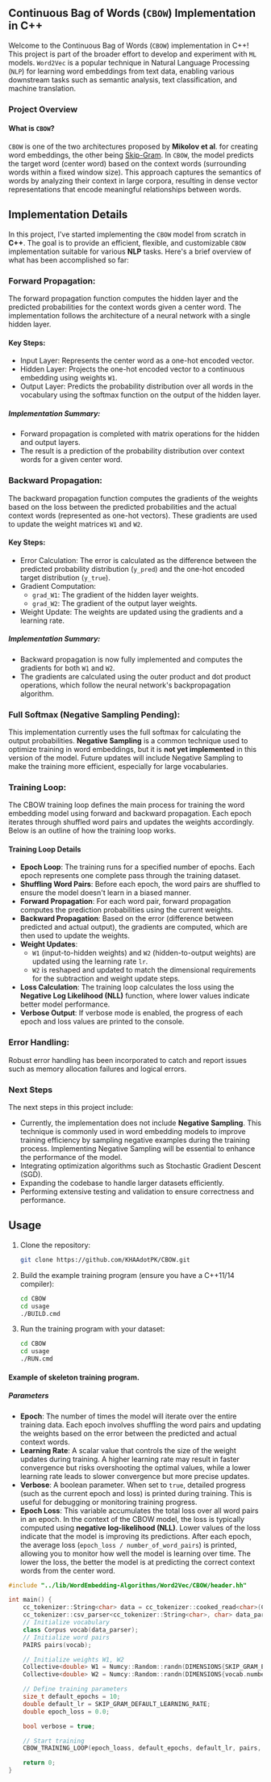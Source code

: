 ## Continuous Bag of Words (`CBOW`) Implementation in C++
Welcome to the Continuous Bag of Words (`CBOW`) implementation in C++! This project is part of the broader effort to develop and experiment with `ML` models. `Word2Vec` is a popular technique in Natural Language Processing (`NLP`) for learning word embeddings from text data, enabling various downstream tasks such as semantic analysis, text classification, and machine translation.
### Project Overview
#### What is `CBOW`?
`CBOW` is one of the two architectures proposed by **Mikolov et al**. for creating word embeddings, the other being [Skip-Gram](https://github.com/KHAAdotPK/skip-gram.git). In `CBOW`, the model predicts the target word (center word) based on the context words (surrounding words within a fixed window size). This approach captures the semantics of words by analyzing their context in large corpora, resulting in dense vector representations that encode meaningful relationships between words.
## Implementation Details
In this project, I've started implementing the `CBOW` model from scratch in **C++**. The goal is to provide an efficient, flexible, and customizable `CBOW` implementation suitable for various **NLP** tasks. Here's a brief overview of what has been accomplished so far:

### Forward Propagation:
The forward propagation function computes the hidden layer and the predicted probabilities for the context words given a center word. The implementation follows the architecture of a neural network with a single hidden layer.
#### Key Steps:
- Input Layer: Represents the center word as a one-hot encoded vector.
- Hidden Layer: Projects the one-hot encoded vector to a continuous embedding using weights `W1`.
- Output Layer: Predicts the probability distribution over all words in the vocabulary using the softmax function on the output of the hidden layer.
##### Implementation Summary:
- Forward propagation is completed with matrix operations for the hidden and output layers.
- The result is a prediction of the probability distribution over context words for a given center word.

### Backward Propagation:
The backward propagation function computes the gradients of the weights based on the loss between the predicted probabilities and the actual context words (represented as one-hot vectors). These gradients are used to update the weight matrices `W1` and `W2`.
#### Key Steps:
- Error Calculation: The error is calculated as the difference between the predicted probability distribution (`y_pred`) and the one-hot encoded target distribution (`y_true`).
- Gradient Computation:
   * `grad_W1`: The gradient of the hidden layer weights.
   * `grad_W2`: The gradient of the output layer weights.   
- Weight Update: The weights are updated using the gradients and a learning rate.
##### Implementation Summary:
- Backward propagation is now fully implemented and computes the gradients for both `W1` and `W2`.
- The gradients are calculated using the outer product and dot product operations, which follow the neural network's backpropagation algorithm.

### Full Softmax (Negative Sampling Pending):
This implementation currently uses the full softmax for calculating the output probabilities. **Negative Sampling** is a common technique used to optimize training in word embeddings, but it is **not yet implemented** in this version of the model. 
Future updates will include Negative Sampling to make the training more efficient, especially for large vocabularies.

### Training Loop:
The CBOW training loop defines the main process for training the word embedding model using forward and backward propagation. Each epoch iterates through shuffled word pairs and updates the weights accordingly. Below is an outline of how the training loop works.
#### Training Loop Details
- **Epoch Loop**: The training runs for a specified number of epochs. Each epoch represents one complete pass through the training dataset.
- **Shuffling Word Pairs**: Before each epoch, the word pairs are shuffled to ensure the model doesn't learn in a biased manner.
- **Forward Propagation**: For each word pair, forward propagation computes the prediction probabilities using the current weights.
- **Backward Propagation**: Based on the error (difference between predicted and actual output), the gradients are computed, which are then used to update the weights.
- **Weight Updates**: 
  - `W1` (input-to-hidden weights) and `W2` (hidden-to-output weights) are updated using the learning rate `lr`.
  - `W2` is reshaped and updated to match the dimensional requirements for the subtraction and weight update steps.
- **Loss Calculation**: The training loop calculates the loss using the **Negative Log Likelihood (NLL)** function, where lower values indicate better model performance.
- **Verbose Output**: If verbose mode is enabled, the progress of each epoch and loss values are printed to the console.

### Error Handling:
Robust error handling has been incorporated to catch and report issues such as memory allocation failures and logical errors.
    
### Next Steps
The next steps in this project include:
- Currently, the implementation does not include **Negative Sampling**. This technique is commonly used in word embedding models to improve training efficiency by sampling negative examples during the training process. Implementing Negative Sampling will be essential to enhance the performance of the model.
- Integrating optimization algorithms such as Stochastic Gradient Descent (SGD).
- Expanding the codebase to handle larger datasets efficiently.
- Performing extensive testing and validation to ensure correctness and performance.
## Usage

1. Clone the repository:
    ```bash
    git clone https://github.com/KHAAdotPK/CBOW.git
    ```
2. Build the example training program (ensure you have a C++11/14 compiler):
    ```bash
    cd CBOW
    cd usage
    ./BUILD.cmd    
    ```
3. Run the training program with your dataset:
    ```bash
    cd CBOW
    cd usage
    ./RUN.cmd
    ```

#### Example of skeleton training program.
##### Parameters
- **Epoch**: The number of times the model will iterate over the entire training data. Each epoch involves shuffling the word pairs and updating the weights based on the error between the predicted and actual context words.  
- **Learning Rate**: A scalar value that controls the size of the weight updates during training. A higher learning rate may result in faster convergence but risks overshooting the optimal values, while a lower learning rate leads to slower convergence but more precise updates.
- **Verbose**: A boolean parameter. When set to `true`, detailed progress (such as the current epoch and loss) is printed during training. This is useful for debugging or monitoring training progress.
- **Epoch Loss**: This variable accumulates the total loss over all word pairs in an epoch. In the context of the CBOW model, the loss is typically computed using **negative log-likelihood (NLL)**. Lower values of the loss indicate that the model is improving its predictions. After each epoch, the average loss (`epoch_loss / number_of_word_pairs`) is printed, allowing you to monitor how well the model is learning over time. The lower the loss, the better the model is at predicting the correct context words from the center word.

```cpp
#include "../lib/WordEmbedding-Algorithms/Word2Vec/CBOW/header.hh"

int main() {
    cc_tokenizer::String<char> data = cc_tokenizer::cooked_read<char>(CBOW_DEFAULT_CORPUS_FILE);
    cc_tokenizer::csv_parser<cc_tokenizer::String<char>, char> data_parser(data);
    // Initialize vocabulary
    class Corpus vocab(data_parser);
    // Initialize word pairs    
    PAIRS pairs(vocab);

    // Initialize weights W1, W2
    Collective<double> W1 = Numcy::Random::randn(DIMENSIONS{SKIP_GRAM_EMBEDDNG_VECTOR_SIZE, vocab.numberOfUniqueTokens(), NULL, NULL});
    Collective<double> W2 = Numcy::Random::randn(DIMENSIONS{vocab.numberOfUniqueTokens(), SKIP_GRAM_EMBEDDNG_VECTOR_SIZE, NULL, NULL});

    // Define training parameters    
    size_t default_epochs = 10;
    double default_lr = SKIP_GRAM_DEFAULT_LEARNING_RATE;    
    double epoch_loss = 0.0;

    bool verbose = true;

    // Start training    
    CBOW_TRAINING_LOOP(epoch_loass, default_epochs, default_lr, pairs, double, verbose, vocab, W1, W2);

    return 0;
}
```

